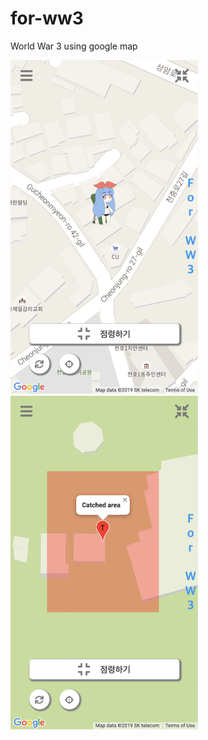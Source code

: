 # for-ww3
World War 3 using google map

<img width="300" src="src/screencapture-localhost-4200-map-2019-11-24-13_43_38.png"> <img width="300" src="src/screencapture-localhost-4200-map-2019-11-24-13_45_00.png">